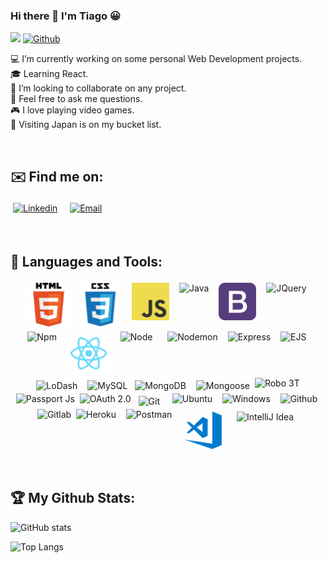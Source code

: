 ### Hi there 👋 I'm Tiago 😀

![](https://visitor-badge.laobi.icu/badge?page_id=KyoukanPT.KyoukanPT) [![Github](https://img.shields.io/github/followers/KyoukanPT?label=Follow&style=social)](https://github.com/KyoukanPT)

💻 I’m currently working on some personal Web Development projects.<br>
🎓 Learning React.<br>
🤝 I’m looking to collaborate on any project.<br>
💬 Feel free to ask me questions.<br>
🎮 I love playing video games.<br>
🗾 Visiting Japan is on my bucket list. 

<br />

## ✉️ Find me on:

 <a href="https://www.linkedin.com/in/tiagohenriquesilva/" target="_blank" rel="noopener noreferrer"> <img src="https://image.flaticon.com/icons/png/512/174/174857.png" alt="Linkedin" height="50" style="vertical-align:top; margin:4px;"></a>
 &nbsp;
 <a href="mailto: tiagohenrique_1988@hotmail.com" target="_blank" rel="noopener noreferrer"> <img src="https://mpng.subpng.com/20180526/rep/kisspng-microsoft-outlook-outlook-com-hotmail-email-5b091b3376a9c2.9078576515273234434861.jpg" alt="Email" height="50" style="vertical-align:top; margin:4px;"></a>


<br />

## 🧰 Languages and Tools:
<p align="center">
<img src="https://raw.githubusercontent.com/github/explore/80688e429a7d4ef2fca1e82350fe8e3517d3494d/topics/html/html.png" alt="HTML" height="70" style="vertical-align:top; margin:4px">
<img src="https://raw.githubusercontent.com/github/explore/80688e429a7d4ef2fca1e82350fe8e3517d3494d/topics/css/css.png" alt="CSS" height="70" style="vertical-align:top; margin:4px">&nbsp;
<img src="https://raw.githubusercontent.com/github/explore/80688e429a7d4ef2fca1e82350fe8e3517d3494d/topics/javascript/javascript.png" alt="Javascript" height="60" width="60" style="vertical-align:top; margin:4px">&nbsp; 
<img src="https://images.vexels.com/media/users/3/166401/isolated/preview/b82aa7ac3f736dd78570dd3fa3fa9e24-java-programming-language-icon-by-vexels.png" alt="Java" height="70" style="vertical-align:top; margin:4px">&nbsp;
<img src="https://raw.githubusercontent.com/github/explore/80688e429a7d4ef2fca1e82350fe8e3517d3494d/topics/bootstrap/bootstrap.png" alt="Bootstrap" height="60" width="60" style="vertical-align:top; margin:4px">&nbsp;
<img src="https://cdn.iconscout.com/icon/free/png-512/jquery-10-1175155.png" alt="JQuery" height="70" style="vertical-align:top; margin:4px">&nbsp; 
<img src="https://img.icons8.com/color/452/npm.png" alt="Npm" height="70" width="100" style="vertical-align:top; margin:4px">&nbsp;  
<img src="https://raw.githubusercontent.com/github/explore/80688e429a7d4ef2fca1e82350fe8e3517d3494d/topics/react/react.png" alt="React" height="70" style="vertical-align:top; margin:4px">&nbsp;
<img src="https://cdn.freebiesupply.com/logos/large/2x/nodejs-1-logo-png-transparent.png" alt="Node" height="70" style="vertical-align:top; margin:4px">&nbsp; &nbsp;
<img src="https://cdn.iconscout.com/icon/free/png-256/nodemon-226039.png" alt="Nodemon" height="60" width="60" style="vertical-align:top; margin:4px">&nbsp; 
<img src="https://i.ibb.co/74ZtDSX/express-removebg-preview.png" alt="Express" height="60" width="130" style="vertical-align:top; margin:4px">&nbsp;  
<img src="https://kubik-rubik.de/images/joomla-extensions/ejs-logo-b300.png" alt="EJS" height="50" width="90" style="vertical-align:top; margin:4px">&nbsp; 
<img src="https://cdn.iconscout.com/icon/free/png-256/lodash-283360.png" alt="LoDash" height="60" style="vertical-align:top; margin:4px">&nbsp;
<img src="https://cdn.app.compendium.com/uploads/user/e7c690e8-6ff9-102a-ac6d-e4aebca50425/ee090372-8a63-44d7-b163-306184b9d293/File/cde43891991f76a5e7df17ac6d373aff/mysql_logo_png_transparent.png" alt="MySQL" height="70" style="vertical-align:top; margin:4px">
<img src="https://img.icons8.com/color/452/mongodb.png" alt="MongoDB" height="70" style="vertical-align:top; margin:4px">&nbsp;
<img src="https://i.ibb.co/WDChqGM/Screenshot-2-removebg-preview.png" alt="Mongoose" height="50" width="140" style="vertical-align:top; margin:4px">
<img src="https://i.ibb.co/fvpBRHP/robo3-T-icon.png" alt="Robo 3T" height="70" style="vertical-align:top;">&nbsp;
<img src="https://leolanchas.com/wp-content/uploads/2013/07/0d184ee3-fd8d-4b94-acf4-b4e686e57375.png" alt="Passport Js" height="70" style="vertical-align:top;">&nbsp;
<img src="https://upload.wikimedia.org/wikipedia/commons/thumb/d/d2/Oauth_logo.svg/1200px-Oauth_logo.svg.png" alt="OAuth 2.0" height="70" style="vertical-align:top;">&nbsp;
<img src="https://i.pinimg.com/originals/6b/a5/e8/6ba5e8c2a205b64cbfdf5b25bd9e4c22.png" alt="Git" height="80" width="80" style="vertical-align:top; margin:4px">&nbsp; &nbsp;
<img src="https://www.unixmen.com/wp-content/uploads/2014/03/ubuntu-logo.png" alt="Ubuntu" height="60" style="vertical-align:top;">&nbsp; &nbsp;
<img src="https://seeklogo.com/images/W/windows-10-icon-logo-5BC5C69712-seeklogo.com.png" alt="Windows" height="60" style="vertical-align:top;">&nbsp; &nbsp;
<img src="https://i.ibb.co/WWKrXww/github-removebg-preview.png" alt="Github" height="70" style="vertical-align:top;">&nbsp;
<img src="https://i.ibb.co/kKQnPPb/gitlab-removebg-preview.png" alt="Gitlab" height="70" style="vertical-align:top;">&nbsp;
<img src="https://i.ibb.co/ZdnKgWM/heroku-removebg-preview.png" alt="Heroku" height="60" style="vertical-align:top;">&nbsp; &nbsp;
 <img src="https://user-images.githubusercontent.com/7853266/44114706-9c72dd08-9fd1-11e8-8d9d-6d9d651c75ad.png" alt="Postman" height="65" style="vertical-align:top;">&nbsp; &nbsp;
<img src="https://raw.githubusercontent.com/github/explore/80688e429a7d4ef2fca1e82350fe8e3517d3494d/topics/visual-studio-code/visual-studio-code.png" alt="VS Code" height="60" width="60" style="vertical-align:top; margin:4px">&nbsp; &nbsp;
<img src="https://camo.githubusercontent.com/042d62bcea43528c29c61659fc61de87e320a368926ac7bf7d6689feb009291d/68747470733a2f2f63646e2e737667706f726e2e636f6d2f6c6f676f732f696e74656c6c696a2d696465612e737667" alt="IntelliJ Idea" height="60" width="60" style="vertical-align:top; margin:4px">&nbsp; 
</p>

<br />

## 🏆 My Github Stats:

![GitHub stats](https://github-readme-stats.vercel.app/api?username=KyoukanPT&show_icons=true&theme=tokyonight)

![Top Langs](https://github-readme-stats.vercel.app/api/top-langs/?username=KyoukanPT&theme=tokyonight)
